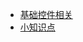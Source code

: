 
* [基础控件相关](https://juejin.cn/user/3755587449919581/posts)  
* [小知识点](https://forgetsou.github.io/archives/page/2/)

